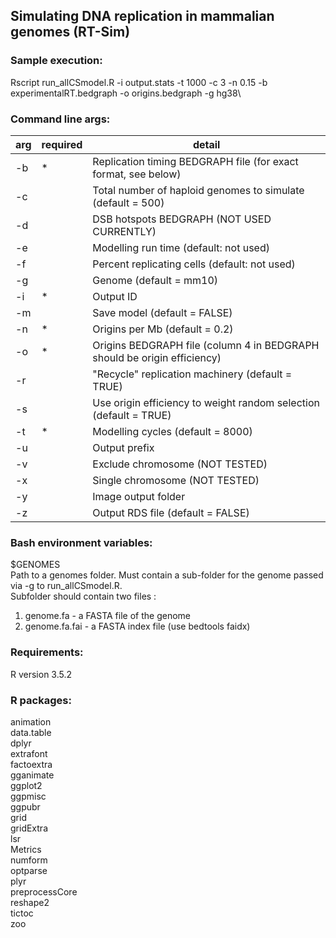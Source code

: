 ## Simulating DNA replication in mammalian genomes (RT-Sim)

### Sample execution:

Rscript run_allCSmodel.R -i output.stats -t 1000 -c 3 -n 0.15 -b experimentalRT.bedgraph -o origins.bedgraph -g hg38\

### Command line args:
arg | required | detail
--- | --- | --------------------------------
-b  | *   | Replication timing BEDGRAPH file (for exact format, see below)
-c  |     | Total number of haploid genomes to simulate (default = 500)
-d  |     | DSB hotspots BEDGRAPH (NOT USED CURRENTLY)
-e  |     | Modelling run time (default: not used)
-f  |     | Percent replicating cells (default: not used)
-g  |     | Genome (default = mm10)
-i  |   * | Output ID 
-m  |     | Save model (default = FALSE)
-n  |   * |Origins per Mb (default = 0.2)
-o  |   * |Origins BEDGRAPH file (column 4 in BEDGRAPH should be origin efficiency)
-r  |     | "Recycle" replication machinery (default = TRUE)
-s  |     | Use origin efficiency to weight random selection (default = TRUE)
-t  |   * | Modelling cycles (default = 8000)
-u  |     | Output prefix
-v  |     | Exclude chromosome (NOT TESTED)
-x  |     | Single chromosome (NOT TESTED)
-y  |     | Image output folder
-z  |     | Output RDS file (default = FALSE)

### Bash environment variables: 
$GENOMES  \
Path to a genomes folder. Must contain a sub-folder for the genome passed via -g to run_allCSmodel.R. \
Subfolder should contain two files : 
1) genome.fa - a FASTA file of the genome 
2) genome.fa.fai - a FASTA index file (use bedtools faidx) 

### Requirements: 
R version 3.5.2 

### R packages: 
animation \
data.table \
dplyr \
extrafont \
factoextra \
gganimate \
ggplot2 \
ggpmisc \
ggpubr \
grid \
gridExtra \
lsr \
Metrics \
numform  \
optparse \
plyr \
preprocessCore \
reshape2 \
tictoc \
zoo 



